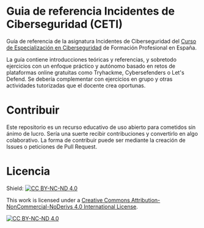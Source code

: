 # Guia de referencia Incidentes de Ciberseguridad (CETI)

Guía de referencia de la asignatura Incidentes de Ciberseguridad del [Curso de Especialización en Ciberseguridad](https://todofp.es/que-estudiar/familias-profesionales/informatica-comunicaciones/ce-ciberseguridad-entornos-tecnologias-informacion.html) de Formación Profesional en España.

La guía contiene introducciones teóricas y referencias, y sobretodo ejercicios con un enfoque práctico y autónomo basado en retos de plataformas online gratuitas como Tryhackme, Cybersefenders o Let's Defend. Se debería complementar con ejercicios en grupo y otras actividades tutorizadas que el docente crea oportunas.

# Contribuir

Este repositorio es un recurso educativo de uso abierto para cometidos sin ánimo de lucro. Sería una suerte recibir contribuciones y convertirlo en algo colaborativo. La forma de contribuir puede ser mediante la creación de Issues o peticiones de Pull Request.

# Licencia

Shield: [![CC BY-NC-ND 4.0][cc-by-nc-nd-shield]][cc-by-nc-nd]

This work is licensed under a
[Creative Commons Attribution-NonCommercial-NoDerivs 4.0 International License][cc-by-nc-nd].

[![CC BY-NC-ND 4.0][cc-by-nc-nd-image]][cc-by-nc-nd]

[cc-by-nc-nd]: http://creativecommons.org/licenses/by-nc-nd/4.0/
[cc-by-nc-nd-image]: https://licensebuttons.net/l/by-nc-nd/4.0/88x31.png
[cc-by-nc-nd-shield]: https://img.shields.io/badge/License-CC%20BY--NC--ND%204.0-lightgrey.svg
